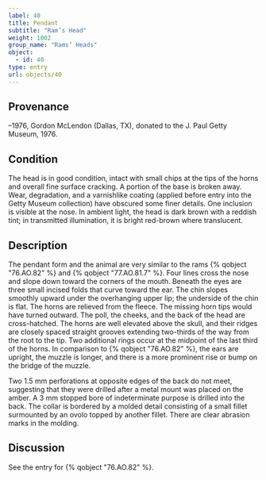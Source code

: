 ```yaml
---
label: 40
title: Pendant
subtitle: "Ram’s Head"
weight: 1002
group_name: "Rams’ Heads"
object:
  - id: 40
type: entry
url: objects/40
---
```


## Provenance

–1976, Gordon McLendon (Dallas, TX), donated to the J. Paul Getty Museum, 1976.

## Condition

The head is in good condition, intact with small chips at the tips of the horns and overall fine surface cracking. A portion of the base is broken away. Wear, degradation, and a varnishlike coating (applied before entry into the Getty Museum collection) have obscured some finer details. One inclusion is visible at the nose. In ambient light, the head is dark brown with a reddish tint; in transmitted illumination, it is bright red-brown where translucent.

## Description

The pendant form and the animal are very similar to the rams {% qobject "76.AO.82" %} and {% qobject "77.AO.81.7" %}. Four lines cross the nose and slope down toward the corners of the mouth. Beneath the eyes are three small incised folds that curve toward the ear. The chin slopes smoothly upward under the overhanging upper lip; the underside of the chin is flat. The horns are relieved from the fleece. The missing horn tips would have turned outward. The poll, the cheeks, and the back of the head are cross-hatched. The horns are well elevated above the skull, and their ridges are closely spaced straight grooves extending two-thirds of the way from the root to the tip. Two additional rings occur at the midpoint of the last third of the horns. In comparison to {% qobject "76.AO.82" %}, the ears are upright, the muzzle is longer, and there is a more prominent rise or bump on the bridge of the muzzle.

Two 1.5 mm perforations at opposite edges of the back do not meet, suggesting that they were drilled after a metal mount was placed on the amber. A 3 mm stopped bore of indeterminate purpose is drilled into the back. The collar is bordered by a molded detail consisting of a small fillet surmounted by an ovolo topped by another fillet. There are clear abrasion marks in the molding.

## Discussion

See the entry for {% qobject "76.AO.82" %}.

